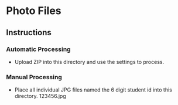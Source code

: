 # Photo Files


## Instructions


### Automatic Processing
- Upload ZIP into this directory and use the settings to process.


### Manual Processing
- Place all individual JPG files named the 6 digit student id into this directory. 123456.jpg



